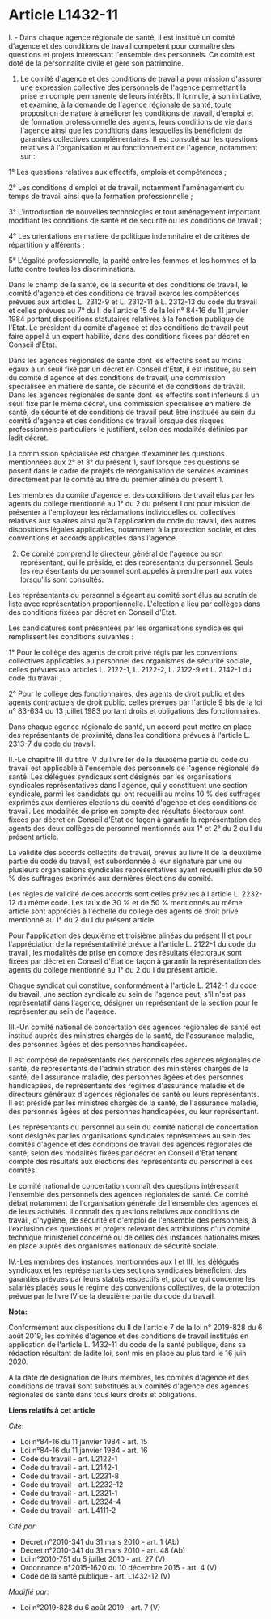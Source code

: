 # Article L1432-11

I. - Dans chaque agence régionale de santé, il est institué un comité d'agence et des conditions de travail compétent pour
connaître des questions et projets intéressant l'ensemble des personnels. Ce comité est doté de la personnalité civile et
gère son patrimoine.

1. Le comité d'agence et des conditions de travail a pour mission d'assurer une expression collective des personnels de
l'agence permettant la prise en compte permanente de leurs intérêts. Il formule, à son initiative, et examine, à la demande
de l'agence régionale de santé, toute proposition de nature à améliorer les conditions de travail, d'emploi et de formation
professionnelle des agents, leurs conditions de vie dans l'agence ainsi que les conditions dans lesquelles ils bénéficient de
garanties collectives complémentaires. Il est consulté sur les questions relatives à l'organisation et au fonctionnement de
l'agence, notamment sur :

1° Les questions relatives aux effectifs, emplois et compétences ;

2° Les conditions d'emploi et de travail, notamment l'aménagement du temps de travail ainsi que la formation
professionnelle ;

3° L'introduction de nouvelles technologies et tout aménagement important modifiant les conditions de santé et de sécurité ou
les conditions de travail ;

4° Les orientations en matière de politique indemnitaire et de critères de répartition y afférents ;

5° L'égalité professionnelle, la parité entre les femmes et les hommes et la lutte contre toutes les discriminations.

Dans le champ de la santé, de la sécurité et des conditions de travail, le comité d'agence et des conditions de travail
exerce les compétences prévues aux articles L. 2312-9 et L. 2312-11 à L. 2312-13 du code du travail et celles prévues au 7°
du II de l'article 15 de la loi n° 84-16 du 11 janvier 1984 portant dispositions statutaires relatives à la fonction publique
de l'Etat. Le président du comité d'agence et des conditions de travail peut faire appel à un expert habilité, dans des
conditions fixées par décret en Conseil d'Etat.

Dans les agences régionales de santé dont les effectifs sont au moins égaux à un seuil fixé par un décret en Conseil d'Etat,
il est institué, au sein du comité d'agence et des conditions de travail, une commission spécialisée en matière de santé, de
sécurité et de conditions de travail. Dans les agences régionales de santé dont les effectifs sont inférieurs à un seuil fixé
par le même décret, une commission spécialisée en matière de santé, de sécurité et de conditions de travail peut être
instituée au sein du comité d'agence et des conditions de travail lorsque des risques professionnels particuliers le
justifient, selon des modalités définies par ledit décret.

La commission spécialisée est chargée d'examiner les questions mentionnées aux 2° et 3° du présent 1, sauf lorsque ces
questions se posent dans le cadre de projets de réorganisation de services examinés directement par le comité au titre du
premier alinéa du présent 1.

Les membres du comité d'agence et des conditions de travail élus par les agents du collège mentionné au 1° du 2 du présent I
ont pour mission de présenter à l'employeur les réclamations individuelles ou collectives relatives aux salaires ainsi qu'à
l'application du code du travail, des autres dispositions légales applicables, notamment à la protection sociale, et des
conventions et accords applicables dans l'agence.

2. Ce comité comprend le directeur général de l'agence ou son représentant, qui le préside, et des représentants du
personnel. Seuls les représentants du personnel sont appelés à prendre part aux votes lorsqu'ils sont consultés.

Les représentants du personnel siégeant au comité sont élus au scrutin de liste avec représentation proportionnelle.
L'élection a lieu par collèges dans des conditions fixées par décret en Conseil d'Etat.

Les candidatures sont présentées par les organisations syndicales qui remplissent les conditions suivantes :

1° Pour le collège des agents de droit privé régis par les conventions collectives applicables au personnel des organismes de
sécurité sociale, celles prévues aux articles L. 2122-1, L. 2122-2, L. 2122-9 et L. 2142-1 du code du travail ;

2° Pour le collège des fonctionnaires, des agents de droit public et des agents contractuels de droit public, celles prévues
par l'article 9 bis de la loi n° 83-634 du 13 juillet 1983 portant droits et obligations des fonctionnaires.

Dans chaque agence régionale de santé, un accord peut mettre en place des représentants de proximité, dans les conditions
prévues à l'article L. 2313-7 du code du travail.

II.-Le chapitre III du titre IV du livre Ier de la deuxième partie du code du travail est applicable à l'ensemble des
personnels de l'agence régionale de santé. Les délégués syndicaux sont désignés par les organisations syndicales
représentatives dans l'agence, qui y constituent une section syndicale, parmi les candidats qui ont recueilli au moins 10 %
des suffrages exprimés aux dernières élections du comité d'agence et des conditions de travail. Les modalités de prise en
compte des résultats électoraux sont fixées par décret en Conseil d'Etat de façon à garantir la représentation des agents des
deux collèges de personnel mentionnés aux 1° et 2° du 2 du I du présent article.

La validité des accords collectifs de travail, prévus au livre II de la deuxième partie du code du travail, est subordonnée à
leur signature par une ou plusieurs organisations syndicales représentatives ayant recueilli plus de 50 % des suffrages
exprimés aux dernières élections du comité.

Les règles de validité de ces accords sont celles prévues à l'article L. 2232-12 du même code. Les taux de 30 % et de 50 %
mentionnés au même article sont appréciés à l'échelle du collège des agents de droit privé mentionné au 1° du 2 du I du
présent article.

Pour l'application des deuxième et troisième alinéas du présent II et pour l'appréciation de la représentativité prévue à
l'article L. 2122-1 du code du travail, les modalités de prise en compte des résultats électoraux sont fixées par décret en
Conseil d'Etat de façon à garantir la représentation des agents du collège mentionné au 1° du 2 du I du présent article.

Chaque syndicat qui constitue, conformément à l'article L. 2142-1 du code du travail, une section syndicale au sein de
l'agence peut, s'il n'est pas représentatif dans l'agence, désigner un représentant de la section pour le représenter au sein
de l'agence.

III.-Un comité national de concertation des agences régionales de santé est institué auprès des ministres chargés de la
santé, de l'assurance maladie, des personnes âgées et des personnes handicapées.

Il est composé de représentants des personnels des agences régionales de santé, de représentants de l'administration des
ministères chargés de la santé, de l'assurance maladie, des personnes âgées et des personnes handicapées, de représentants
des régimes d'assurance maladie et de directeurs généraux d'agences régionales de santé ou leurs représentants. Il est
présidé par les ministres chargés de la santé, de l'assurance maladie, des personnes âgées et des personnes handicapées, ou
leur représentant.

Les représentants du personnel au sein du comité national de concertation sont désignés par les organisations syndicales
représentées au sein des comités d'agence et des conditions de travail des agences régionales de santé, selon des modalités
fixées par décret en Conseil d'Etat tenant compte des résultats aux élections des représentants du personnel à ces comités.

Le comité national de concertation connaît des questions intéressant l'ensemble des personnels des agences régionales de
santé. Ce comité débat notamment de l'organisation générale de l'ensemble des agences et de leurs activités. Il connaît des
questions relatives aux conditions de travail, d'hygiène, de sécurité et d'emploi de l'ensemble des personnels, à l'exclusion
des questions et projets relevant des attributions d'un comité technique ministériel concerné ou de celles des instances
nationales mises en place auprès des organismes nationaux de sécurité sociale.

IV.-Les membres des instances mentionnées aux I et III, les délégués syndicaux et les représentants des sections syndicales
bénéficient des garanties prévues par leurs statuts respectifs et, pour ce qui concerne les salariés placés sous le régime
des conventions collectives, de la protection prévue par le livre IV de la deuxième partie du code du travail.

**Nota:**

Conformément aux dispositions du II de l'article 7 de la loi n° 2019-828 du 6 août 2019, les comités d'agence et des
conditions de travail institués en application de l'article L. 1432-11 du code de la santé publique, dans sa rédaction
résultant de ladite loi, sont mis en place au plus tard le 16 juin 2020.

A la date de désignation de leurs membres, les comités d'agence et des conditions de travail sont substitués aux comités
d'agence des agences régionales de santé dans tous leurs droits et obligations.

**Liens relatifs à cet article**

_Cite_:

  - Loi n°84-16 du 11 janvier 1984 - art. 15
  - Loi n°84-16 du 11 janvier 1984 - art. 16
  - Code du travail - art. L2122-1
  - Code du travail - art. L2142-1
  - Code du travail - art. L2231-8
  - Code du travail - art. L2232-12
  - Code du travail - art. L2321-1
  - Code du travail - art. L2324-4
  - Code du travail - art. L4111-2

_Cité par_:

  - Décret n°2010-341 du 31 mars 2010 - art. 1 (Ab)
  - Décret n°2010-341 du 31 mars 2010 - art. 48 (Ab)
  - Loi n°2010-751 du 5 juillet 2010 - art. 27 (V)
  - Ordonnance n°2015-1620 du 10 décembre 2015 - art. 4 (V)
  - Code de la santé publique - art. L1432-12 (V)

_Modifié par_:

  - Loi n°2019-828 du 6 août 2019 - art. 7 (V)

